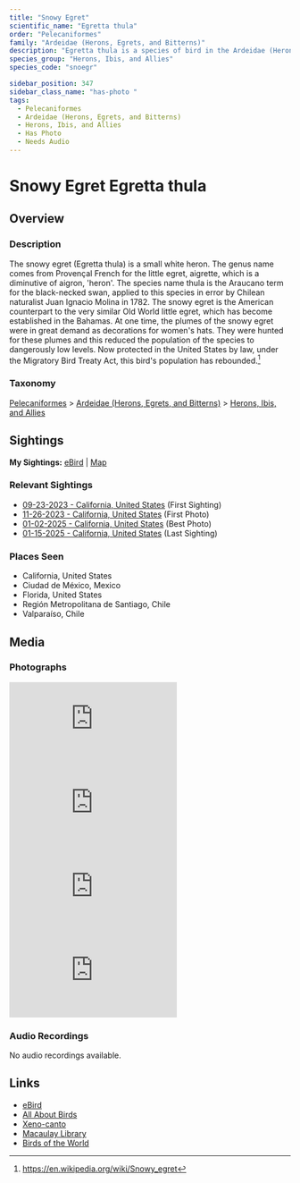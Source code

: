```yaml
---
title: "Snowy Egret"
scientific_name: "Egretta thula"
order: "Pelecaniformes"
family: "Ardeidae (Herons, Egrets, and Bitterns)"
description: "Egretta thula is a species of bird in the Ardeidae (Herons, Egrets, and Bitterns) family. It has been observed 46 times. It has been photographed."
species_group: "Herons, Ibis, and Allies"
species_code: "snoegr"

sidebar_position: 347
sidebar_class_name: "has-photo "
tags: 
  - Pelecaniformes
  - Ardeidae (Herons, Egrets, and Bitterns)
  - Herons, Ibis, and Allies
  - Has Photo
  - Needs Audio
---
```


# Snowy Egret <span className='sci_name'>Egretta thula</span>

## Overview

### Description
The snowy egret (Egretta thula) is a small white heron. The genus name comes from Provençal French for the little egret, aigrette, which is a diminutive of aigron, 'heron'. The species name thula is the Araucano term for the black-necked swan, applied to this species in error by Chilean naturalist Juan Ignacio Molina in 1782.
The snowy egret is the American counterpart to the very similar Old World little egret, which has become established in the Bahamas. At one time, the plumes of the snowy egret were in great demand as decorations for women's hats. They were hunted for these plumes and this reduced the population of the species to dangerously low levels. Now protected in the United States by law, under the Migratory Bird Treaty Act, this bird's population has rebounded.[^1]

[^1]: https://en.wikipedia.org/wiki/Snowy_egret

### Taxonomy
[Pelecaniformes](/tags/pelecaniformes) > [Ardeidae (Herons, Egrets, and Bitterns)](/tags/ardeidae-herons-egrets-and-bitterns) > [Herons, Ibis, and Allies](/tags/herons-ibis-and-allies)


## Sightings

**My Sightings:** [eBird](https://ebird.org/lifelist?r=world&time=life&spp=snoegr) | [Map](/map?species_code=snoegr)

### Relevant Sightings

* [09-23-2023 - California, United States](https://ebird.org/checklist/S150584251) (First Sighting)
* [11-26-2023 - California, United States](https://ebird.org/checklist/S155251280) (First Photo)
* [01-02-2025 - California, United States](https://ebird.org/checklist/S207761995) (Best Photo)
* [01-15-2025 - California, United States](https://ebird.org/checklist/S209444881) (Last Sighting)

### Places Seen

* California, United States
* Ciudad de México, Mexico
* Florida, United States
* Región Metropolitana de Santiago, Chile
* Valparaíso, Chile



## Media
### Photographs
<iframe className="photo_iframe horizontal" src="https://macaulaylibrary.org/asset/628458445/embed" frameBorder="0" allowFullScreen></iframe>
<iframe className="photo_iframe horizontal" src="https://macaulaylibrary.org/asset/628458483/embed" frameBorder="0" allowFullScreen></iframe>
<iframe className="photo_iframe horizontal" src="https://macaulaylibrary.org/asset/627869446/embed" frameBorder="0" allowFullScreen></iframe>
<iframe className="photo_iframe horizontal" src="https://macaulaylibrary.org/asset/629166799/embed" frameBorder="0" allowFullScreen></iframe>

### Audio Recordings
No audio recordings available.

## Links
* [eBird](https://ebird.org/species/snoegr) 
* [All About Birds](https://www.allaboutbirds.org/guide/snoegr) 
* [Xeno-canto](https://www.xeno-canto.org/species/egretta-thula) 
* [Macaulay Library](https://search.macaulaylibrary.org/catalog?taxonCode=snoegr&sort=rating_rank_desc)
* [Birds of the World](https://birdsoftheworld.org/bow/species/snoegr)

